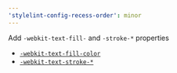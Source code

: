 ```yaml
---
'stylelint-config-recess-order': minor
---
```


Add `-webkit-text-fill-` and `-stroke-*` properties

-   [`-webkit-text-fill-color`](https://developer.mozilla.org/en-US/docs/Web/CSS/-webkit-text-fill-color)
-   [`-webkit-text-stroke-*`](https://developer.mozilla.org/en-US/docs/Web/CSS/-webkit-text-stroke)
